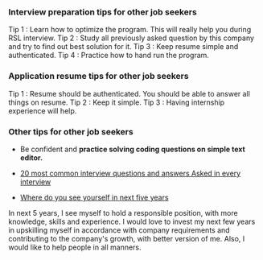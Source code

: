 ### Interview preparation tips for other job seekers

Tip 1 : Learn how to optimize the program. This will really help you during RSL interview.
Tip 2 : Study all previously asked question by this company and try to find out best solution for it.
Tip 3 : Keep resume simple and authenticated.
Tip 4 : Practice how to hand run the program.

### Application resume tips for other job seekers

Tip 1 : Resume should be authenticated. You should be able to answer all things on resume.
Tip 2 : Keep it simple.
Tip 3 : Having internship experience will help.

### Other tips for other job seekers

-   Be confident and **practice solving coding questions on simple text editor.**

-   [20 most common interview questions and answers Asked in every interview](https://www.justcrackinterview.com/20-most-common-interview-questions-and-answers-asked-in-every-interview/)

-   [Where do you see yourself in next five years](https://www.indiabix.com/hr-interview/where-do-you-see-yourself-five-years-from-now/)

In next 5 years, I see myself to hold a responsible position, with more knowledge, skills and experience. I would love to invest my next few years in upskilling myself in accordance with company requirements and contributing to the company's growth, with better version of me. Also, I would like to help people in all manners.